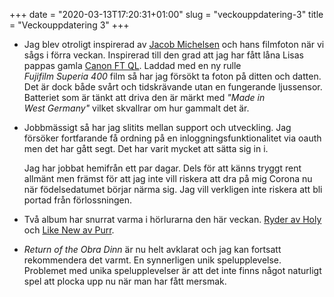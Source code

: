 +++
date = "2020-03-13T17:20:31+01:00"
slug = "veckouppdatering-3"
title = "Veckouppdatering 3"
+++

- Jag blev otroligt inspirerad av [Jacob Michelsen](https://michelsen.se) och hans filmfoton när vi sågs i förra veckan. Inspirerad till den grad att jag har fått låna Lisas pappas gamla [Canon FT QL](https://en.wikipedia.org/wiki/Canon_FT_QL). Laddad med en ny rulle *Fujifilm Superia 400* film så har jag försökt ta foton på ditten och datten. Det är dock både svårt och tidskrävande utan en fungerande ljussensor. Batteriet som är tänkt att driva den är märkt med *"Made in West Germany"* vilket skvallrar om hur gammalt det är.
- Jobbmässigt så har jag slitits mellan support och utveckling. Jag försöker fortfarande få ordning på en inloggningsfunktionalitet via oauth men det har gått segt. Det har varit mycket att sätta sig in i.
	
	Jag har jobbat hemifrån ett par dagar. Dels för att känns tryggt rent allmänt men främst för att jag inte vill riskera att dra på mig Corona nu när födelsedatumet börjar närma sig. Jag vill verkligen inte riskera att bli portad från förlossningen.

- Två album har snurrat varma i hörlurarna den här veckan. [Ryder av Holy](https://music.apple.com/se/album/ryder/1488824243) och [Like New av Purr](https://music.apple.com/se/album/like-new/1484851213).
- *Return of the Obra Dinn* är nu helt avklarat och jag kan fortsatt rekommendera det varmt. En synnerligen unik spelupplevelse. Problemet med unika spelupplevelser är att det inte finns något naturligt spel att plocka upp nu när man har fått mersmak.

